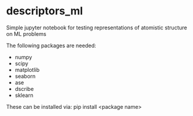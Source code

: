 # descriptors_ml
Simple jupyter notebook for testing representations of atomistic structure on ML problems

The following packages are needed:
 * numpy
 * scipy
 * matplotlib
 * seaborn
 * ase
 * dscribe
 * sklearn
 
 These can be installed via: pip install \<package name\>
